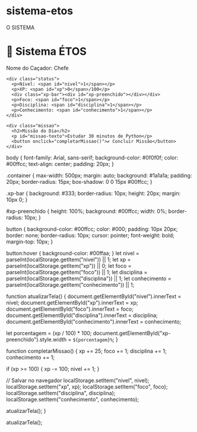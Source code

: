 # sistema-etos
O SISTEMA
<!DOCTYPE html>
<html lang="pt-BR">
<head>
  <meta charset="UTF-8">
  <title>Sistema ÉTOS</title>
  <link rel="stylesheet" href="style.css">
</head>
<body>
  <div class="container">
    <h1>🧠 Sistema ÉTOS</h1>
    <p>Nome do Caçador: <span id="nome">Chefe</span></p>

    <div class="status">
      <p>Nível: <span id="nivel">1</span></p>
      <p>XP: <span id="xp">0</span>/100</p>
      <div class="xp-bar"><div id="xp-preenchido"></div></div>
      <p>Foco: <span id="foco">1</span></p>
      <p>Disciplina: <span id="disciplina">1</span></p>
      <p>Conhecimento: <span id="conhecimento">1</span></p>
    </div>

    <div class="missao">
      <h2>Missão do Dia</h2>
      <p id="missao-texto">Estudar 30 minutos de Python</p>
      <button onclick="completarMissao()">✔️ Concluir Missão</button>
    </div>
  </div>

  <script src="script.js"></script>
</body>
</html>
body {
  font-family: Arial, sans-serif;
  background-color: #0f0f0f;
  color: #00ffcc;
  text-align: center;
  padding: 20px;
}

.container {
  max-width: 500px;
  margin: auto;
  background: #1a1a1a;
  padding: 20px;
  border-radius: 15px;
  box-shadow: 0 0 15px #00ffcc;
}

.xp-bar {
  background: #333;
  border-radius: 10px;
  height: 20px;
  margin: 10px 0;
}

#xp-preenchido {
  height: 100%;
  background: #00ffcc;
  width: 0%;
  border-radius: 10px;
}

button {
  background-color: #00ffcc;
  color: #000;
  padding: 10px 20px;
  border: none;
  border-radius: 10px;
  cursor: pointer;
  font-weight: bold;
  margin-top: 10px;
}

button:hover {
  background-color: #00ffaa;
}
let nivel = parseInt(localStorage.getItem("nivel")) || 1;
let xp = parseInt(localStorage.getItem("xp")) || 0;
let foco = parseInt(localStorage.getItem("foco")) || 1;
let disciplina = parseInt(localStorage.getItem("disciplina")) || 1;
let conhecimento = parseInt(localStorage.getItem("conhecimento")) || 1;

function atualizarTela() {
  document.getElementById("nivel").innerText = nivel;
  document.getElementById("xp").innerText = xp;
  document.getElementById("foco").innerText = foco;
  document.getElementById("disciplina").innerText = disciplina;
  document.getElementById("conhecimento").innerText = conhecimento;

  let porcentagem = (xp / 100) * 100;
  document.getElementById("xp-preenchido").style.width = `${porcentagem}%`;
}

function completarMissao() {
  xp += 25;
  foco += 1;
  disciplina += 1;
  conhecimento += 1;

  if (xp >= 100) {
    xp -= 100;
    nivel += 1;
  }

  // Salvar no navegador
  localStorage.setItem("nivel", nivel);
  localStorage.setItem("xp", xp);
  localStorage.setItem("foco", foco);
  localStorage.setItem("disciplina", disciplina);
  localStorage.setItem("conhecimento", conhecimento);

  atualizarTela();
}

atualizarTela();
